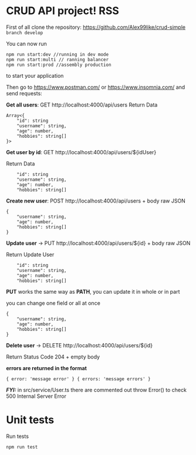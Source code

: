# CRUD API project! RSS

First of all clone the repository:  https://github.com/Alex99like/crud-simple `branch develop`

You can now run

```
npm run start:dev //running in dev mode
npm run start:multi // ranning balancer
npm run start:prod //assembly production
```

to start your application

Then go to https://www.postman.com/ or https://www.insomnia.com/ and send requests:

**Get all users**: GET http://localhost:4000/api/users
Return Data 

```
Array<{
    "id": string
    "username": string,
    "age": number,
    "hobbies": string[]
}>
```

**Get user by id**: GET http://localhost:4000/api/users/${idUser} 

Return Data

```
    "id": string
    "username": string,
    "age": number,
    "hobbies": string[]
```

**Create new user**: POST http://localhost:4000/api/users + body raw JSON
```
{
    "username": string,
    "age": number,
    "hobbies": string[]
}
```

**Update user** -> PUT http://localhost:4000/api/users/${id} + body raw JSON

Return Update User

```
    "id": string
    "username": string,
    "age": number,
    "hobbies": string[]
```

**PUT** works the same way as **PATH**, you can update it in whole or in part

you can change one field or all at once

```
{
    "username": string,
    "age": number,
    "hobbies": string[]
}
```

**Delete user** -> DELETE http://localhost:4000/api/users/${id}

Return Status Code 204 + empty body

**errors are returned in the format**
```
{ error: 'message error' } { errors: 'message errors' }
```

***FYI:*** in src/service/User.ts there are commented out throw Error() to check 500 Internal Server Error

>
>

# Unit tests

Run tests

```
npm run test
```
